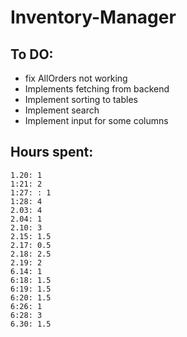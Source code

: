 # Inventory-Manager

## To DO:

- fix AllOrders not working
- Implements fetching from backend
- Implement sorting to tables
- Implement search
- Implement input for some columns

## Hours spent:

    1.20: 1
    1:21: 2
    1:27: : 1
    1:28: 4
    2.03: 4
    2.04: 1
    2.10: 3
    2.15: 1.5
    2.17: 0.5
    2.18: 2.5
    2.19: 2
    6.14: 1
    6:18: 1.5
    6:19: 1.5
    6:20: 1.5
    6:26: 1
    6:28: 3
    6.30: 1.5
